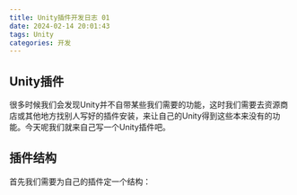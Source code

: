 ```yaml
---
title: Unity插件开发日志 01
date: 2024-02-14 20:01:43
tags: Unity
categories: 开发
---
```


## Unity插件

很多时候我们会发现Unity并不自带某些我们需要的功能，这时我们需要去资源商店或其他地方找别人写好的插件安装，来让自己的Unity得到这些本来没有的功能。今天呢我们就来自己写一个Unity插件吧。

## 插件结构

首先我们需要为自己的插件定一个结构：

